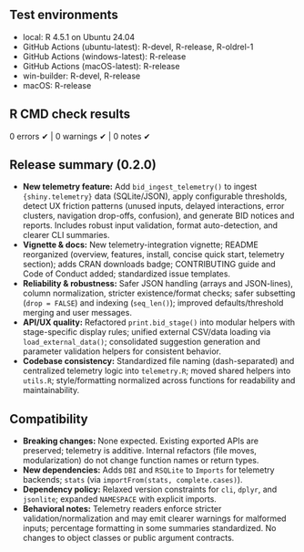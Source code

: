 ## Test environments
* local: R 4.5.1 on Ubuntu 24.04
* GitHub Actions (ubuntu-latest): R-devel, R-release, R-oldrel-1
* GitHub Actions (windows-latest): R-release
* GitHub Actions (macOS-latest): R-release
* win-builder: R-devel, R-release
* macOS: R-release

## R CMD check results
0 errors ✔ | 0 warnings ✔ | 0 notes ✔

## Release summary (0.2.0)
* **New telemetry feature:** Add `bid_ingest_telemetry()` to ingest `{shiny.telemetry}` data (SQLite/JSON), apply configurable thresholds, detect UX friction patterns (unused inputs, delayed interactions, error clusters, navigation drop-offs, confusion), and generate BID notices and reports. Includes robust input validation, format auto-detection, and clearer CLI summaries.
* **Vignette & docs:** New telemetry-integration vignette; README reorganized (overview, features, install, concise quick start, telemetry section); adds CRAN downloads badge; CONTRIBUTING guide and Code of Conduct added; standardized issue templates.
* **Reliability & robustness:** Safer JSON handling (arrays and JSON-lines), column normalization, stricter existence/format checks; safer subsetting (`drop = FALSE`) and indexing (`seq_len()`); improved defaults/threshold merging and user messages.
* **API/UX quality:** Refactored `print.bid_stage()` into modular helpers with stage-specific display rules; unified external CSV/data loading via `load_external_data()`; consolidated suggestion generation and parameter validation helpers for consistent behavior.
* **Codebase consistency:** Standardized file naming (dash-separated) and centralized telemetry logic into `telemetry.R`; moved shared helpers into `utils.R`; style/formatting normalized across functions for readability and maintainability.

## Compatibility
* **Breaking changes:** None expected. Existing exported APIs are preserved; telemetry is additive. Internal refactors (file moves, modularization) do not change function names or return types.
* **New dependencies:** Adds `DBI` and `RSQLite` to `Imports` for telemetry backends; `stats` (via `importFrom(stats, complete.cases)`).
* **Dependency policy:** Relaxed version constraints for `cli`, `dplyr`, and `jsonlite`; expanded `NAMESPACE` with explicit imports.
* **Behavioral notes:** Telemetry readers enforce stricter validation/normalization and may emit clearer warnings for malformed inputs; percentage formatting in some summaries standardized. No changes to object classes or public argument contracts.
